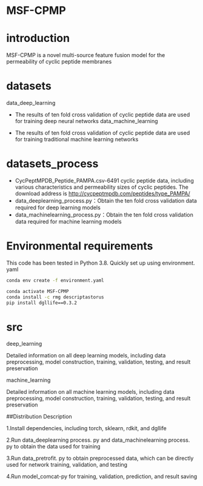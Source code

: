 # MSF-CPMP

# introduction

MSF-CPMP is a novel multi-source feature fusion model for the permeability of cyclic peptide membranes   
# datasets

data_deep_learning   
* The results of ten fold cross validation of cyclic peptide data are used for training deep neural networks
data_machine_learning

* The results of ten fold cross validation of cyclic peptide data are used for training traditional machine learning networks

# datasets_process

* CycPeptMPDB_Peptide_PAMPA.csv-6491 cyclic peptide data, including various characteristics and permeability sizes of cyclic peptides. The download address is http://cycpeptmpdb.com/peptides/type_PAMPA/
* data_deeplearning_process.py：Obtain the ten fold cross validation data required for deep learning models
* data_machinelearning_process.py：Obtain the ten fold cross validation data required for machine learning models   
# Environmental requirements

This code has been tested in Python 3.8. Quickly set up using environment. yaml
```bash
conda env create -f environment.yaml
```
```bash
conda activate MSF-CPMP
conda install -c rmg descriptastorus
pip install dgllife==0.3.2
```
# src

deep_learning

Detailed information on all deep learning models, including data preprocessing, model construction, training, validation, testing, and result preservation

machine_learning

Detailed information on all machine learning models, including data preprocessing, model construction, training, validation, testing, and result preservation

##Distribution Description

1.Install dependencies, including torch, sklearn, rdkit, and dgllife 

2.Run data_deeplearning process. py and data_machinelearning process. py to obtain the data used for training

3.Run data_pretrofit. py to obtain preprocessed data, which can be directly used for network training, validation, and testing

4.Run model_comcat-py for training, validation, prediction, and result saving
